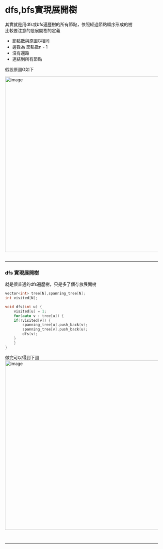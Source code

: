 # dfs,bfs實現展開樹
其實就是用dfs或bfs遍歷樹的所有節點，依照經過節點順序形成的樹 <br>
比較要注意的是展開樹的定義 <br>
- 節點數與原圖G相同
- 邊數為 節點數n - 1
- 沒有還路
- 連結到所有節點

假設原圖G如下 <br>

<img width="529" height="577" alt="image" src="https://github.com/user-attachments/assets/01d025a9-3d0d-4eb9-bb32-e18b6d05d1ad" />
<br>
<br>

---
### dfs 實現展開樹
就是很普通的dfs遍歷樹，只是多了個存放展開樹 <br>
``` cpp
vector<int> tree[N],spanning_tree[N];
int visited[N];

void dfs(int u) {
    visited[u] = 1;
    for(auto v : tree[u]) {
	if(!visited[v]) {
	    spanning_tree[u].push_back(v);
	    spanning_tree[v].push_back(u);
	    dfs(v);
	}
    }
}
```

做完可以得到下圖 <br>
<img width="592" height="557" alt="image" src="https://github.com/user-attachments/assets/d088ba90-1249-4ffc-8510-47c280017413" />

<br>

---

